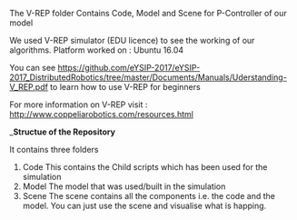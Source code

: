 The V-REP folder Contains Code, Model and Scene for P-Controller of our model

We used V-REP simulator (EDU licence) to see the working of our algorithms.
Platform worked on : Ubuntu 16.04 

You can see https://github.com/eYSIP-2017/eYSIP-2017_DistributedRobotics/tree/master/Documents/Manuals/Uderstanding-V_REP.pdf to learn how to use V-REP for beginners

For more information on V-REP visit : http://www.coppeliarobotics.com/resources.html

___Structue of the Repository__

It contains three folders
1) Code
	This contains the Child scripts which has been used for the simulation
2) Model
	The model that was used/built in the simulation
3) Scene
	The scene contains all the components i.e. the code and the model. You can just use the scene and visualise what is happing.
